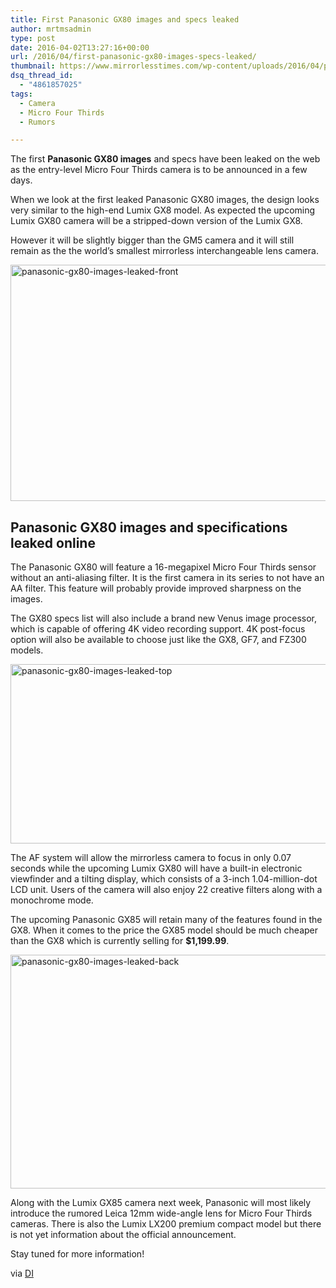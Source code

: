 ```yaml
---
title: First Panasonic GX80 images and specs leaked
author: mrtmsadmin
type: post
date: 2016-04-02T13:27:16+00:00
url: /2016/04/first-panasonic-gx80-images-specs-leaked/
thumbnail: https://www.mirrorlesstimes.com/wp-content/uploads/2016/04/panasonic-gx80-images-leaked-front.jpg
dsq_thread_id:
  - "4861857025"
tags:
  - Camera
  - Micro Four Thirds
  - Rumors

---
```

The first **Panasonic GX80 images** and specs have been leaked on the web as the entry-level Micro Four Thirds camera is to be announced in a few days.

When we look at the first leaked Panasonic GX80 images, the design looks very similar to the high-end Lumix GX8 model. As expected the upcoming Lumix GX80 camera will be a stripped-down version of the Lumix GX8.

However it will be slightly bigger than the GM5 camera and it will still remain as the the world’s smallest mirrorless interchangeable lens camera.<!--more-->

<img class="alignnone wp-image-18 size-full" src="https://i0.wp.com/www.mirrorlesstimes.com/wp-content/uploads/2016/04/panasonic-gx80-images-leaked-front.jpg?resize=600%2C378&#038;ssl=1" alt="panasonic-gx80-images-leaked-front" width="600" height="378" srcset="https://i0.wp.com/www.mirrorlesstimes.com/wp-content/uploads/2016/04/panasonic-gx80-images-leaked-front.jpg?w=800&ssl=1 800w, https://i0.wp.com/www.mirrorlesstimes.com/wp-content/uploads/2016/04/panasonic-gx80-images-leaked-front.jpg?resize=300%2C189&ssl=1 300w, https://i0.wp.com/www.mirrorlesstimes.com/wp-content/uploads/2016/04/panasonic-gx80-images-leaked-front.jpg?resize=768%2C484&ssl=1 768w" sizes="(max-width: 600px) 100vw, 600px" data-recalc-dims="1" /> 

## Panasonic GX80 images and specifications leaked online

The Panasonic GX80 will feature a 16-megapixel Micro Four Thirds sensor without an anti-aliasing filter. It is the first camera in its series to not have an AA filter. This feature will probably provide improved sharpness on the images.

The GX80 specs list will also include a brand new Venus image processor, which is capable of offering 4K video recording support. 4K post-focus option will also be available to choose just like the GX8, GF7, and FZ300 models.

<img class="alignnone wp-image-19 size-full" src="https://i1.wp.com/www.mirrorlesstimes.com/wp-content/uploads/2016/04/panasonic-gx80-images-leaked-top.jpg?resize=600%2C287&#038;ssl=1" alt="panasonic-gx80-images-leaked-top" width="600" height="287" srcset="https://i1.wp.com/www.mirrorlesstimes.com/wp-content/uploads/2016/04/panasonic-gx80-images-leaked-top.jpg?w=800&ssl=1 800w, https://i1.wp.com/www.mirrorlesstimes.com/wp-content/uploads/2016/04/panasonic-gx80-images-leaked-top.jpg?resize=300%2C143&ssl=1 300w, https://i1.wp.com/www.mirrorlesstimes.com/wp-content/uploads/2016/04/panasonic-gx80-images-leaked-top.jpg?resize=768%2C367&ssl=1 768w" sizes="(max-width: 600px) 100vw, 600px" data-recalc-dims="1" /> 

The AF system will allow the mirrorless camera to focus in only 0.07 seconds while the upcoming Lumix GX80 will have a built-in electronic viewfinder and a tilting display, which consists of a 3-inch 1.04-million-dot LCD unit. Users of the camera will also enjoy 22 creative filters along with a monochrome mode.

The upcoming Panasonic GX85 will retain many of the features found in the GX8. When it comes to the price the GX85 model should be much cheaper than the GX8 which is currently selling for **$1,199.99**.

<img class="alignnone wp-image-20 size-full" src="https://i1.wp.com/www.mirrorlesstimes.com/wp-content/uploads/2016/04/panasonic-gx80-images-leaked-back.jpg?resize=600%2C374&#038;ssl=1" alt="panasonic-gx80-images-leaked-back" width="600" height="374" srcset="https://i1.wp.com/www.mirrorlesstimes.com/wp-content/uploads/2016/04/panasonic-gx80-images-leaked-back.jpg?w=800&ssl=1 800w, https://i1.wp.com/www.mirrorlesstimes.com/wp-content/uploads/2016/04/panasonic-gx80-images-leaked-back.jpg?resize=300%2C187&ssl=1 300w, https://i1.wp.com/www.mirrorlesstimes.com/wp-content/uploads/2016/04/panasonic-gx80-images-leaked-back.jpg?resize=768%2C479&ssl=1 768w" sizes="(max-width: 600px) 100vw, 600px" data-recalc-dims="1" /> 

Along with the Lumix GX85 camera next week, Panasonic will most likely introduce the rumored Leica 12mm wide-angle lens for Micro Four Thirds cameras. There is also the Lumix LX200 premium compact model but there is not yet information about the official announcement.

Stay tuned for more information!

via <a title="Images and specs of Panasonic GX80" href="http://www.dailycameranews.com/2016/04/panasonic-gx80-images-specs/" target="_blank">DI</a>